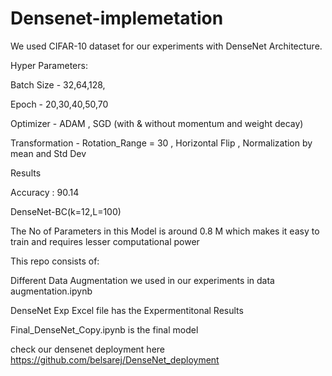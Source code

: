 # Densenet-implemetation
We used CIFAR-10 dataset for our experiments with DenseNet Architecture.

Hyper Parameters:

Batch Size - 32,64,128,

Epoch - 20,30,40,50,70

Optimizer - ADAM , SGD (with & without momentum and weight decay)

Transformation - Rotation_Range = 30 , Horizontal Flip , Normalization by mean and Std Dev

Results

Accuracy  : 90.14


DenseNet-BC(k=12,L=100)

The No of Parameters in this Model is around 0.8 M which makes it easy to train and requires lesser computational power

This repo consists of:


Different Data Augmentation we used in our experiments in data augmentation.ipynb 

DenseNet Exp Excel file has the Expermentitonal Results

Final_DenseNet_Copy.ipynb is the final model

check our densenet deployment here https://github.com/belsarej/DenseNet_deployment
